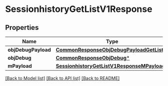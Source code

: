 # SessionhistoryGetListV1Response

## Properties
Name | Type | Description | Notes
------------ | ------------- | ------------- | -------------
**objDebugPayload** | [**CommonResponseObjDebugPayloadGetList***](CommonResponseObjDebugPayloadGetList.md) |  | 
**objDebug** | [**CommonResponseObjDebug***](CommonResponseObjDebug.md) |  | [optional] 
**mPayload** | [**SessionhistoryGetListV1ResponseMPayload***](SessionhistoryGetListV1ResponseMPayload.md) |  | 

[[Back to Model list]](../README.md#documentation-for-models) [[Back to API list]](../README.md#documentation-for-api-endpoints) [[Back to README]](../README.md)



